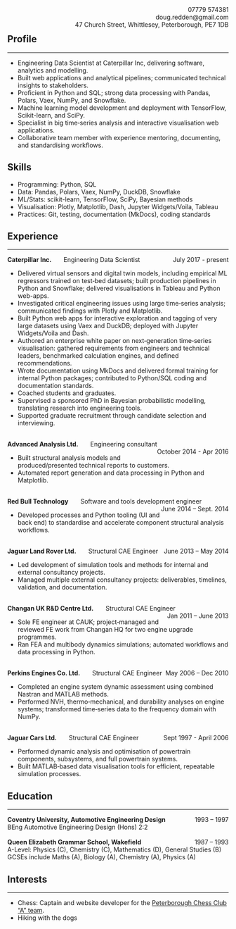 



<div>
                <span  style="float:right"> 07779 574381 </span>
        <span > <br></span>
        <span style="float:right;">doug.redden@gmail.com</span>
        <span > <br></span>
        <span style=" float:right;">47 Church Street, Whittlesey, Peterborough, PE7 1DB</span>

  
</div>

## Profile

---
- Engineering Data Scientist at Caterpillar Inc, delivering software, analytics and modelling.
- Built web applications and analytical pipelines; communicated technical insights to stakeholders.
- Proficient in Python and SQL; strong data processing with Pandas, Polars, Vaex, NumPy, and Snowflake.
- Machine learning model development and deployment with TensorFlow, Scikit-learn, and SciPy.
- Specialist in big time‑series analysis and interactive visualisation web applications.
- Collaborative team member with experience mentoring, documenting, and standardising workflows.

## Skills

- Programming: Python, SQL
- Data: Pandas, Polars, Vaex, NumPy, DuckDB, Snowflake
- ML/Stats: scikit-learn, TensorFlow, SciPy, Bayesian methods
- Visualisation: Plotly, Matplotlib, Dash, Jupyter Widgets/Voila, Tableau
- Practices: Git, testing, documentation (MkDocs), coding standards

## Experience

---

<div>
        <span style="font-weight:bold; float:left;">Caterpillar Inc.</span>
        <span > &nbsp&nbsp&nbsp&nbsp&nbsp&nbsp Engineering Data Scientist </span>
        <span style="float:right;">July 2017 - present</span>
        <span > <br></span>
</div>

- Delivered virtual sensors and digital twin models, including empirical ML regressors trained on test‑bed datasets; built production pipelines in Python and Snowflake; delivered visualisations in Tableau and Python web-apps.
- Investigated critical engineering issues using large time‑series analysis; communicated findings with Plotly and Matplotlib.
- Built Python web apps for interactive exploration and tagging of very large datasets using Vaex and DuckDB; deployed with Jupyter Widgets/Voila and Dash.
- Authored an enterprise white paper on next‑generation time‑series visualisation: gathered requirements from engineers and technical leaders, benchmarked calculation engines, and defined recommendations.
- Wrote documentation using MkDocs and delivered formal training for internal Python packages; contributed to Python/SQL coding and documentation standards.
- Coached students and graduates.
- Supervised a sponsored PhD in Bayesian probabilistic modelling, translating research into engineering tools.
- Supported graduate recruitment through candidate selection and interviewing.



<div>
        <span > <br></span>
        <span style="font-weight:bold; float:left;">Advanced Analysis Ltd.</span>
        <span > &nbsp&nbsp&nbsp&nbsp&nbsp&nbsp Engineering consultant </span>
        <span style="float:right;">October 2014 - Apr 2016</span>
        <span > <br></span>
</div>

- Built structural analysis models and produced/presented technical reports to customers.
- Automated report generation and data processing in Python and Matplotlib.




<div>
        <span > <br></span>
        <span style="font-weight:bold; float:left;">Red Bull Technology	</span>
        <span > &nbsp&nbsp&nbsp&nbsp&nbsp&nbsp Software and tools development engineer </span>
        <span style="float:right;">June 2014 – Sept. 2014</span>
        <span > <br></span>
</div>

- Developed processes and Python tooling (UI and back end) to standardise and accelerate component structural analysis workflows.

<div>
         <span > <br></span>
       <span style="font-weight:bold; float:left;">Jaguar Land Rover Ltd.	</span>
        <span > &nbsp&nbsp&nbsp&nbsp&nbsp&nbsp Structural CAE Engineer</span>
        <span style="float:right;">June 2013 – May 2014</span>
        <span > <br></span>
</div>

- Led development of simulation tools and methods for internal and external consultancy projects.
- Managed multiple external consultancy projects: deliverables, timelines, validation, and documentation.



<div>
        <span > <br></span>
        <span style="font-weight:bold; float:left;">Changan UK R&D Centre Ltd.</span>
        <span > &nbsp&nbsp&nbsp&nbsp&nbsp&nbsp Structural CAE Engineer</span>
        <span style="float:right;">Jan 2011 – June 2013</span>
        <span > <br></span>
</div>

- Sole FE engineer at CAUK; project‑managed and reviewed FE work from Changan HQ for two engine upgrade programmes.
- Ran FEA and multibody dynamics simulations; automated workflows and data processing in Python.

<div>
         <span > <br></span>
       <span style="font-weight:bold; float:left;">Perkins Engines Co. Ltd.</span>
        <span > &nbsp&nbsp&nbsp&nbsp&nbsp&nbsp Structural CAE Engineer</span>
        <span style="float:right;">May 2006 – Dec 2010</span>
        <span > <br></span>
</div>


- Completed an engine system dynamic assessment using combined Nastran and MATLAB methods.
- Performed NVH, thermo‑mechanical, and durability analyses on engine systems; transformed time‑series data to the frequency domain with NumPy.

<div>
         <span > <br></span>
       <span style="font-weight:bold; float:left;">Jaguar Cars Ltd.</span>
        <span  class="tabbed"> &nbsp&nbsp&nbsp&nbsp&nbsp&nbsp  Structural CAE Engineer</span>
        <span style="float:right;">Sept 1997 - April 2006</span>
        <span > <br></span>
</div>

- Performed dynamic analysis and optimisation of powertrain components, subsystems, and full powertrain systems.
- Built MATLAB‑based data visualisation tools for efficient, repeatable simulation processes.



## Education
---


<div>
        <span style="font-weight:bold; float:left;">Coventry University, Automotive Engineering Design </span>
        <span style="float:right;">1993 – 1997</span>
        <span > <br></span>
        <span style="font-size:14px">BEng Automotive Engineering Design (Hons) 2:2 </span>
        <span > <br><br></span>

</div>

<div>
        <span style="font-weight:bold; float:left;">Queen Elizabeth Grammar School, Wakefield  </span>
        <span style="float:right;">1987 – 1993</span>
        <span > <br></span>
<span style="font-size:14px">A-Level: Physics (C), Chemistry (C), Mathematics (D), General Studies (B)</span>
        <span > <br></span>
<span style="font-size:14px">GCSEs include Maths (A), Biology (A), Chemistry (A), Physics (A)</span>
        <span > <br></span>

</div>




## Interests
---

- Chess: Captain and website developer for the [Peterborough Chess Club “A” team](https://peterboroughchessclub.github.io/site/).
- Hiking with the dogs











